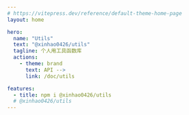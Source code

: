 ```yaml
---
# https://vitepress.dev/reference/default-theme-home-page
layout: home

hero:
  name: "Utils"
  text: "@xinhao0426/utils"
  tagline: 个人用工具函数库
  actions:
    - theme: brand
      text: API -->
      link: /doc/utils

features:
  - title: npm i @xinhao0426/utils
  # @xinhao0426/utils
---
```


